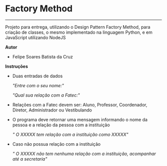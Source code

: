 <h1>Factory Method</h1>
<hr>
Projeto para entrega, utilizando o Design Pattern Factory Method, para criação de classes, o mesmo implementado na linguagem Python, e em JavaScript utilizando NodeJS


**Autor**

* Felipe Soares Batista da Cruz

**Instruções**

* Duas entradas de dados
    
    _"Entre com o seu nome:"_

    _"Qual sua relação com a Fatec:"_

- Relações com a Fatec devem ser: Aluno, Professor, Coordenador, Diretor, Administrador ou Vestibulando

- O programa deve retornar uma mensagem informando o nome da pessoa e a relação da pessoa com a instituição
    
    _" O XXXXX tem relação com a instituição como XXXXX"_

- Caso não possua relação com a instituição
    
    _" O XXXXX não tem nenhuma relação com a instituição, acompanhar até a secretaria"_
